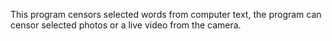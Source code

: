 This program censors selected words from computer text, the program can censor selected photos or a live video from the camera.
